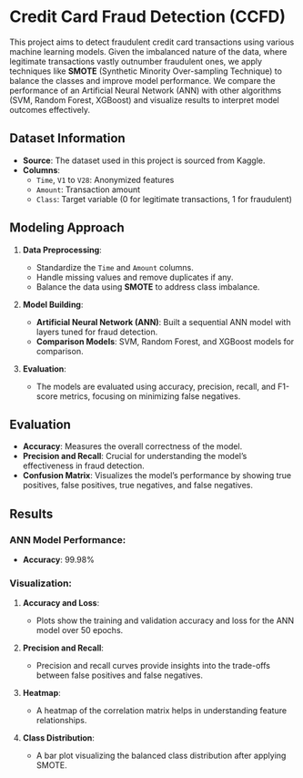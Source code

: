 # Credit Card Fraud Detection (CCFD)

This project aims to detect fraudulent credit card transactions using various machine learning models. Given the imbalanced nature of the data, where legitimate transactions vastly outnumber fraudulent ones, we apply techniques like **SMOTE** (Synthetic Minority Over-sampling Technique) to balance the classes and improve model performance. We compare the performance of an Artificial Neural Network (ANN) with other algorithms (SVM, Random Forest, XGBoost) and visualize results to interpret model outcomes effectively.

## Dataset Information

- **Source**: The dataset used in this project is sourced from Kaggle.
- **Columns**:
  - `Time`, `V1` to `V28`: Anonymized features
  - `Amount`: Transaction amount
  - `Class`: Target variable (0 for legitimate transactions, 1 for fraudulent)


## Modeling Approach

1. **Data Preprocessing**:
   - Standardize the `Time` and `Amount` columns.
   - Handle missing values and remove duplicates if any.
   - Balance the data using **SMOTE** to address class imbalance.

2. **Model Building**:
   - **Artificial Neural Network (ANN)**: Built a sequential ANN model with layers tuned for fraud detection.
   - **Comparison Models**: SVM, Random Forest, and XGBoost models for comparison.

3. **Evaluation**:
   - The models are evaluated using accuracy, precision, recall, and F1-score metrics, focusing on minimizing false negatives.

## Evaluation

- **Accuracy**: Measures the overall correctness of the model.
- **Precision and Recall**: Crucial for understanding the model’s effectiveness in fraud detection.
- **Confusion Matrix**: Visualizes the model’s performance by showing true positives, false positives, true negatives, and false negatives.

## Results

### ANN Model Performance:
- **Accuracy**: 99.98%

### Visualization:
1. **Accuracy and Loss**:
   - Plots show the training and validation accuracy and loss for the ANN model over 50 epochs.

2. **Precision and Recall**:
   - Precision and recall curves provide insights into the trade-offs between false positives and false negatives.

3. **Heatmap**:
   - A heatmap of the correlation matrix helps in understanding feature relationships.

4. **Class Distribution**:
   - A bar plot visualizing the balanced class distribution after applying SMOTE.

